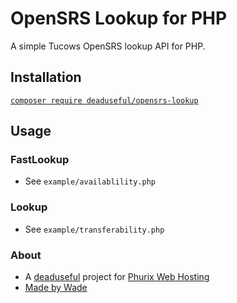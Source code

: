 # OpenSRS Lookup for PHP

A simple Tucows OpenSRS lookup API for PHP.

## Installation

[`composer require deaduseful/opensrs-lookup`](https://packagist.org/packages/deaduseful/opensrs-lookup)

## Usage

### FastLookup

- See `example/availablility.php`

### Lookup

- See `example/transferability.php`

### About

- A [deaduseful](https://deaduseful.com/) project for [Phurix Web Hosting](https://phurix.co.uk/)
- [Made by Wade](https://wade.be/)
